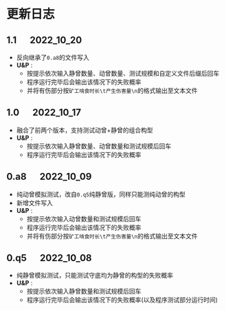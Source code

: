 # 更新日志

## 1.1 &emsp; 2022_10_20

* 反向继承了`0.a8`的文件写入
* **U&P** :
  * 按提示依次输入静曾数量、动曾数量、测试规模和自定义文件后缀后回车
  * 程序运行完毕后会输出该情况下的失败概率
  * 并将有伤部分按`矿工啃食时长\t产生伤害量\n`的格式输出至文本文件

## 1.0 &emsp; 2022_10_17

* 融合了前两个版本，支持测试动曾+静曾的组合构型
* **U&P** :
  * 按提示依次输入静曾数量、动曾数量和测试规模后回车
  * 程序运行完毕后会输出该情况下的失败概率

## 0.a8 &emsp; 2022_10_09

* 纯动曾模拟测试，改自`0.q5`纯静曾版，同样只能测纯动曾的构型
* 新增文件写入
* **U&P** :
  * 按提示依次输入动曾数量和测试规模后回车
  * 程序运行完毕后会输出该情况下的失败概率
  * 并将有伤部分按`矿工啃食时长\t产生伤害量\n`的格式输出至文本文件

## 0.q5 &emsp; 2022_10_08

* 纯静曾模拟测试，只能测试守底均为静曾的构型的失败概率
* **U&P** :
  * 按提示依次输入静曾数量和测试规模后回车
  * 程序运行完毕后会输出该情况下的失败概率(以及程序测试部分运行时间)
